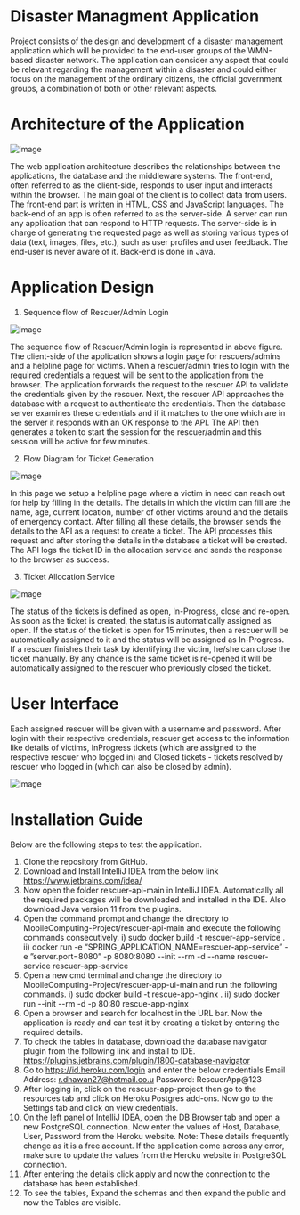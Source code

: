 # Disaster Managment Application
Project consists of the design and development of a disaster management application which will be provided to the end-user groups of the WMN-based disaster network. The application can consider any aspect that could be relevant regarding the management within a disaster and could either focus on the management of the ordinary citizens, the official government groups, a combination of both or other relevant aspects.

# Architecture of the Application
![image](https://user-images.githubusercontent.com/84661500/120296489-765d3600-c2c8-11eb-9cec-12857ca846c9.png)

The web application architecture describes the relationships between the applications, the database and the middleware systems. The front-end, often referred to as the client-side, responds to user input and interacts within the browser. The main goal of the client is to collect data from users. The front-end part is written in HTML, CSS and JavaScript languages. The back-end of an app is often referred to as the server-side. A server can run any application that can respond to HTTP requests. The server-side is in charge of generating the requested page as well as storing various types of data (text, images, files, etc.), such as user profiles and user feedback. The end-user is never aware of it. Back-end is done in Java.
# Application Design
1. Sequence flow of Rescuer/Admin Login
  
![image](https://user-images.githubusercontent.com/84661500/120296974-f2577e00-c2c8-11eb-9806-37de86381c8a.png)

The sequence flow of Rescuer/Admin login is represented in above figure. The client-side of the application shows a login page for rescuers/admins and a helpline page for victims. When a rescuer/admin tries to login with the required credentials a request will be sent to the application from the browser. The application forwards the request to the rescuer API to validate the credentials given by the rescuer. Next, the rescuer API approaches the database with a request to authenticate the credentials. Then the database server examines these credentials and if it matches to the one which are in the server it responds with an OK response to the API. The API then generates a token to start the session for the rescuer/admin and this session will be active for few minutes.

2. Flow Diagram for Ticket Generation

![image](https://user-images.githubusercontent.com/84661500/120297498-701b8980-c2c9-11eb-99f1-a0bde753ecd8.png)

In this page we setup a helpline page where a victim in need can reach out for help by filling in the details. The details in which the victim can fill are the name, age, current location, number of other victims around and the details of emergency contact. After filling all these details, the browser sends the details to the API as a request to create a ticket. The API processes this request and after storing the details in the database a ticket will be created. The API logs the ticket ID in the allocation service and sends the response to the browser as success.

3. Ticket Allocation Service

![image](https://user-images.githubusercontent.com/84661500/120297609-8d505800-c2c9-11eb-9a71-1558eeb2c8f4.png)

The status of the tickets is defined as open, In-Progress, close and re-open. As soon as the ticket is created, the status is automatically assigned as open. If the status of the ticket is open for 15 minutes, then a rescuer will be automatically assigned to it and the status will be assigned as In-Progress. If a rescuer finishes their task by identifying the victim, he/she can close the ticket manually. By any chance is the same ticket is re-opened it will be automatically assigned to the rescuer who previously closed the ticket. 
# User Interface
Each assigned rescuer will be given with a username and password. After login with their respective credentials, rescuer get access to the information like details of victims, InProgress tickets (which are assigned to the respective rescuer who logged in) and Closed tickets - tickets resolved by rescuer who logged in (which can also be closed by admin).

![image](https://user-images.githubusercontent.com/56874374/123513833-b7f6bc00-d68f-11eb-9e14-64d2a2336674.png)

# Installation Guide

Below are the following steps to test the application. 
1.	Clone the repository from GitHub.
2.	Download and Install IntelliJ IDEA from the below link
      https://www.jetbrains.com/idea/
3.  Now open the folder rescuer-api-main in IntelliJ IDEA. Automatically all the required packages will be downloaded and installed in the IDE. Also download Java version 11         from the plugins.
4.  Open the command prompt and change the directory to MobileComputing-Project/rescuer-api-main and execute the following commands consecutively.
      i) sudo docker build -t rescuer-app-service .
      ii) docker run -e “SPRING_APPLICATION_NAME=rescuer-app-service” -e ”server.port=8080” -p 8080:8080 --init --rm -d --name rescuer-service rescuer-app-service
5.  Open a new cmd terminal and change the directory to MobileComputing-Project/rescuer-app-ui-main and run the following commands.
      i) sudo docker build -t rescue-app-nginx .
      ii) sudo docker run --init --rm -d -p 80:80 rescue-app-nginx
6.  Open a browser and search for localhost in the URL bar. Now the application is ready and can test it by creating a ticket by entering the required details. 
7.  To check the tables in database, download the database navigator plugin from the following link and install to IDE.
      https://plugins.jetbrains.com/plugin/1800-database-navigator
8.  Go to https://id.heroku.com/login and enter the below credentials 
      Email Address: r.dhawan27@hotmail.co.u
      Password: RescuerApp@123  
9.  After logging in, click on the rescuer-app-project then go to the resources tab and click on Heroku Postgres add-ons. Now go to the Settings tab and click on view               credentials.
10. On the left panel of IntelliJ IDEA, open the DB Browser tab and open a new PostgreSQL connection. Now enter the values of Host, Database, User, Password from the Heroku         website.
    Note: These details frequently change as it is a free account. If the application come across any error, make sure to update the values from the Heroku website in PostgreSQL           connection.
11. After entering the details click apply and now the connection to the database has been established.
12. To see the tables, Expand the schemas and then expand the public and now the Tables are visible.
